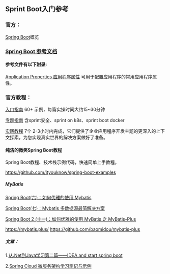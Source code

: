 ## Sprint Boot入门参考

### 官方：

[Spring Boot](https://spring.io/projects/spring-boot#overview)概览



### [Spring Boot  参考文档](https://docs.spring.io/spring-boot/docs/current/reference/html/index.html)



#### 参考文件有以下附录:

[Application Properties 应用程序属性](https://docs.spring.io/spring-boot/docs/current/reference/html/appendix-application-properties.html#common-application-properties)  	可用于配置应用程序的常用应用程序属性。







### 官方教程：

[入门指南](https://spring.io/guides/#tutorials) 60+ 示例，每篇实操时间大约15~30分钟

[专题指南](https://spring.io/guides/#topical-guides) 含sprint安全、sprint on k8s、sprint boot docker

[实践教程](https://spring.io/guides/#tutorials) 7个 2-3小时内完成，它们提供了企业应用程序开发主题的更深入的上下文探索，为您实现真实世界的解决方案做好了准备。







#### 纯洁的微笑Spring Boot教程

Spring Boot教程、技术栈示例代码，快速简单上手教程。

https://github.com/ityouknow/spring-boot-examples

##### MyBatis

[Spring Boot(六)：如何优雅的使用 Mybatis](http://www.ityouknow.com/springboot/2016/11/06/spring-boot-mybatis.html)

[Spring Boot(七)：Mybatis 多数据源最简解决方案](http://www.ityouknow.com/springboot/2016/11/25/spring-boot-multi-mybatis.html)

[Spring Boot 2 (十一)：如何优雅的使用 MyBatis 之 MyBatis-Plus](http://www.ityouknow.com/springboot/2019/05/14/spring-boot-mybatis-plus.html)

https://mybatis.plus/	https://github.com/baomidou/mybatis-plus



##### 文章：

1.[从.Net到Java学习第二篇——IDEA and start spring boot](https://www.cnblogs.com/jiekzou/p/9202247.html)

2.[Spring Cloud 微服务架构学习笔记与示例](https://www.cnblogs.com/edisonchou/p/java_spring_cloud_foundation_sample_list.html)